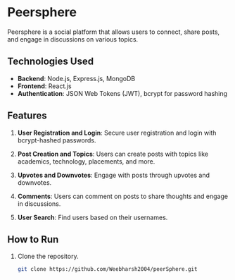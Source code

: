 # Peersphere

Peersphere is a social platform that allows users to connect, share posts, and engage in discussions on various topics.

## Technologies Used

- **Backend**: Node.js, Express.js, MongoDB
- **Frontend**: React.js
- **Authentication**: JSON Web Tokens (JWT), bcrypt for password hashing

## Features

1. **User Registration and Login**: Secure user registration and login with bcrypt-hashed passwords.

2. **Post Creation and Topics**: Users can create posts with topics like academics, technology, placements, and more.

3. **Upvotes and Downvotes**: Engage with posts through upvotes and downvotes.

4. **Comments**: Users can comment on posts to share thoughts and engage in discussions.

5. **User Search**: Find users based on their usernames.

## How to Run

1. Clone the repository.

   ```bash
   git clone https://github.com/Weebharsh2004/peerSphere.git
